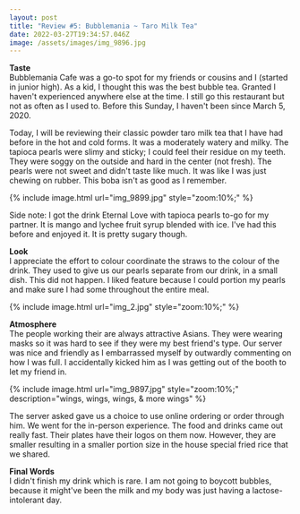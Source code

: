 ```yaml
---
layout: post
title: "Review #5: Bubblemania ~ Taro Milk Tea"
date: 2022-03-27T19:34:57.046Z
image: /assets/images/img_9896.jpg
---
```

**Taste**\
Bubblemania Cafe was a go-to spot for my friends or cousins and I (started in junior high). As a kid, I thought this was the best bubble tea. Granted I haven't experienced anywhere else at the time. I still go this restaurant but not as often as I used to. Before this Sunday, I haven't been since March 5, 2020.

Today, I will be reviewing their classic powder taro milk tea that I have had before in the hot and cold forms. It was a moderately watery and milky. The tapioca pearls were slimy and sticky; I could feel their residue on my teeth. They were soggy on the outside and hard in the center (not fresh). The pearls were not sweet and didn't taste like much. It was like I was just chewing on rubber. This boba isn't as good as I remember.

{% include image.html url="img_9899.jpg" style="zoom:10%;" %}

Side note: I got the drink Eternal Love with tapioca pearls to-go for my partner. It is mango and lychee fruit syrup blended with ice. I've had this before and enjoyed it. It is pretty sugary though.

**Look**\
I appreciate the effort to colour coordinate the straws to the colour of the drink. They used to give us our pearls separate from our drink, in a small dish. This did not happen. I liked feature because I could portion my pearls and make sure I had some throughout the entire meal.

{% include image.html url="img_2.jpg" style="zoom:10%;" %}

**Atmosphere**\
The people working their are always attractive Asians. They were wearing masks so it was hard to see if they were my best friend's type. Our server was nice and friendly as I embarrassed myself by outwardly commenting on how I was full. I accidentally kicked him as I was getting out of the booth to let my friend in.

{% include image.html url="img_9897.jpg" style="zoom:10%;" description="wings, wings, wings, & more wings" %}

The server asked gave us a choice to use online ordering or order through him. We went for the in-person experience. The food and drinks came out really fast. Their plates have their logos on them now. However, they are smaller resulting in a smaller portion size in the house special fried rice that we shared.

**Final Words**\
I didn't finish my drink which is rare. I am not going to boycott bubbles, because it might've been the milk and my body was just having a lactose-intolerant day.